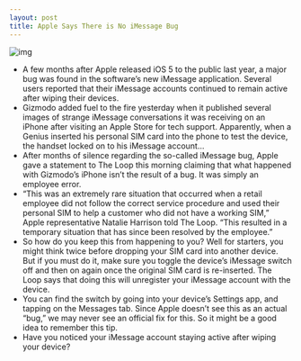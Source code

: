 ```yaml
---
layout: post
title: Apple Says There is No iMessage Bug
---
```

![img](http://media.idownloadblog.com/wp-content/uploads/2012/02/imessage-settings.jpg)
* A few months after Apple released iOS 5 to the public last year, a major bug was found in the software’s new iMessage application. Several users reported that their iMessage accounts continued to remain active after wiping their devices.
* Gizmodo added fuel to the fire yesterday when it published several images of strange iMessage conversations it was receiving on an iPhone after visiting an Apple Store for tech support. Apparently, when a Genius inserted his personal SIM card into the phone to test the device, the handset locked on to his iMessage account…
* After months of silence regarding the so-called iMessage bug, Apple gave a statement to The Loop this morning claiming that what happened with Gizmodo’s iPhone isn’t the result of a bug. It was simply an employee error.
* “This was an extremely rare situation that occurred when a retail employee did not follow the correct service procedure and used their personal SIM to help a customer who did not have a working SIM,” Apple representative Natalie Harrison told The Loop. “This resulted in a temporary situation that has since been resolved by the employee.”
* So how do you keep this from happening to you? Well for starters, you might think twice before dropping your SIM card into another device. But if you must do it, make sure you toggle the device’s iMessage switch off and then on again once the original SIM card is re-inserted. The Loop says that doing this will unregister your iMessage account with the device.
* You can find the switch by going into your device’s Settings app, and tapping on the Messages tab. Since Apple doesn’t see this as an actual “bug,” we may never see an official fix for this. So it might be a good idea to remember this tip.
* Have you noticed your iMessage account staying active after wiping your device?

